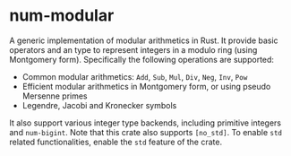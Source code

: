 # num-modular

A generic implementation of modular arithmetics in Rust. It provide basic operators and an type to represent integers in a modulo ring (using Montgomery form). Specifically the following operations are supported:

- Common modular arithmetics: `Add`, `Sub`, `Mul`, `Div`, `Neg`, `Inv`, `Pow`
- Efficient modular arithmetics in Montgomery form, or using pseudo Mersenne primes
- Legendre, Jacobi and Kronecker symbols

It also support various integer type backends, including primitive integers and `num-bigint`. Note that this crate also supports `[no_std]`. To enable `std` related functionalities, enable the `std` feature of the crate.

<!-- TODO for v1: support ibig-rs -->
<!-- TODO for v1: const functions -->

